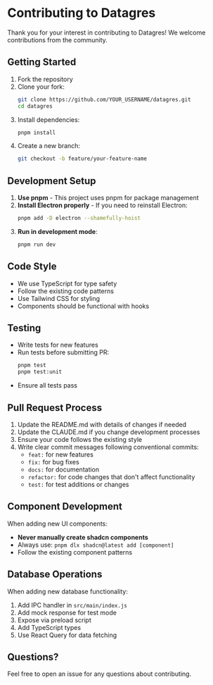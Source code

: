 # Contributing to Datagres

Thank you for your interest in contributing to Datagres! We welcome contributions from the community.

## Getting Started

1. Fork the repository
2. Clone your fork:
   ```bash
   git clone https://github.com/YOUR_USERNAME/datagres.git
   cd datagres
   ```
3. Install dependencies:
   ```bash
   pnpm install
   ```
4. Create a new branch:
   ```bash
   git checkout -b feature/your-feature-name
   ```

## Development Setup

1. **Use pnpm** - This project uses pnpm for package management
2. **Install Electron properly** - If you need to reinstall Electron:
   ```bash
   pnpm add -D electron --shamefully-hoist
   ```
3. **Run in development mode**:
   ```bash
   pnpm run dev
   ```

## Code Style

- We use TypeScript for type safety
- Follow the existing code patterns
- Use Tailwind CSS for styling
- Components should be functional with hooks

## Testing

- Write tests for new features
- Run tests before submitting PR:
  ```bash
  pnpm test
  pnpm test:unit
  ```
- Ensure all tests pass

## Pull Request Process

1. Update the README.md with details of changes if needed
2. Update the CLAUDE.md if you change development processes
3. Ensure your code follows the existing style
4. Write clear commit messages following conventional commits:
   - `feat:` for new features
   - `fix:` for bug fixes
   - `docs:` for documentation
   - `refactor:` for code changes that don't affect functionality
   - `test:` for test additions or changes

## Component Development

When adding new UI components:
- **Never manually create shadcn components**
- Always use: `pnpm dlx shadcn@latest add [component]`
- Follow the existing component patterns

## Database Operations

When adding new database functionality:
1. Add IPC handler in `src/main/index.js`
2. Add mock response for test mode
3. Expose via preload script
4. Add TypeScript types
5. Use React Query for data fetching

## Questions?

Feel free to open an issue for any questions about contributing.